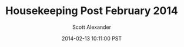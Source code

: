 ---
layout: podcast
title: "Housekeeping Post February 2014"
author: Scott Alexander
description: https://slatestarcodex.com/2014/02/13/housekeeping-post-february-2014/
date: 2014-02-13 10:11:00 PST
length: 431539
duration: 108
guid: housekeeping-post-february-2014
---